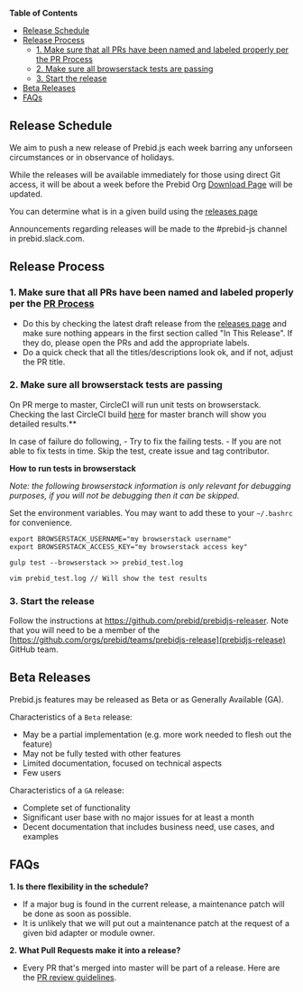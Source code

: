 **Table of Contents**

- [Release Schedule](#release-schedule)
- [Release Process](#release-process)
  - [1. Make sure that all PRs have been named and labeled properly per the PR Process](#1-make-sure-that-all-prs-have-been-named-and-labeled-properly-per-the-pr-process)
  - [2. Make sure all browserstack tests are passing](#2-make-sure-all-browserstack-tests-are-passing)
  - [3. Start the release](#3-start-the-release)
- [Beta Releases](#beta-releases)
- [FAQs](#faqs)

## Release Schedule

We aim to push a new release of Prebid.js each week barring any unforseen circumstances or in observance of holidays.

While the releases will be available immediately for those using direct Git access,
it will be about a week before the Prebid Org [Download Page](https://docs.prebid.org/download.html) will be updated.

You can determine what is in a given build using the [releases page](https://github.com/prebid/Prebid.js/releases)

Announcements regarding releases will be made to the #prebid-js channel in prebid.slack.com.

## Release Process

### 1. Make sure that all PRs have been named and labeled properly per the [PR Process](https://github.com/prebid/Prebid.js/blob/master/PR_REVIEW.md#general-pr-review-process)
   * Do this by checking the latest draft release from the [releases page](https://github.com/prebid/Prebid.js/releases) and make sure nothing appears in the first section called "In This Release". If they do, please open the PRs and add the appropriate labels.
   * Do a quick check that all the titles/descriptions look ok, and if not, adjust the PR title.

### 2. Make sure all browserstack tests are passing

   On PR merge to master, CircleCI will run unit tests on browserstack. Checking the last CircleCI build [here](https://circleci.com/gh/prebid/Prebid.js) for master branch will show you detailed results.**

   In case of failure do following,
     - Try to fix the failing tests.
     - If you are not able to fix tests in time. Skip the test, create issue and tag contributor.

   **How to run tests in browserstack**

   _Note: the following browserstack information is only relevant for debugging purposes, if you will not be debugging then it can be skipped._

   Set the environment variables. You may want to add these to your `~/.bashrc` for convenience.

   ```
   export BROWSERSTACK_USERNAME="my browserstack username"
   export BROWSERSTACK_ACCESS_KEY="my browserstack access key"
   ```

   ```
   gulp test --browserstack >> prebid_test.log

   vim prebid_test.log // Will show the test results
   ```


### 3. Start the release

Follow the instructions at https://github.com/prebid/prebidjs-releaser. Note that you will need to be a member of the [https://github.com/orgs/prebid/teams/prebidjs-release](prebidjs-release) GitHub team.
    
## Beta Releases

Prebid.js features may be released as Beta or as Generally Available (GA).

Characteristics of a `Beta` release:
- May be a partial implementation (e.g. more work needed to flesh out the feature)
- May not be fully tested with other features
- Limited documentation, focused on technical aspects
- Few users

Characteristics of a `GA` release:
- Complete set of functionality
- Significant user base with no major issues for at least a month
- Decent documentation that includes business need, use cases, and examples


## FAQs

**1. Is there flexibility in the schedule?**
* If a major bug is found in the current release, a maintenance patch will be done as soon as possible.
* It is unlikely that we will put out a maintenance patch at the request of a given bid adapter or module owner.

**2. What Pull Requests make it into a release?**
* Every PR that's merged into master will be part of a release. Here are the [PR review guidelines](https://github.com/prebid/Prebid.js/blob/master/PR_REVIEW.md).
